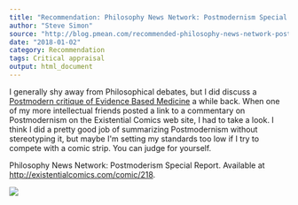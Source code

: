 ```yaml
---
title: "Recommendation: Philosophy News Network: Postmodernism Special Report"
author: "Steve Simon"
source: "http://blog.pmean.com/recommended-philosophy-news-network-postmodernism-special-report/"
date: "2018-01-02"
category: Recommendation
tags: Critical appraisal
output: html_document
---
```


I generally shy away from Philosophical debates, but I did discuss a
[Postmodern critique of Evidence Based
Medicine](http://www.pmean.com/07/PostModernAssault.html) a while back.
When one of my more intellectual friends posted a link to a commentary
on Postmodernism on the Existential Comics web site, I had to take a
look. I think I did a pretty good job of summarizing Postmodernism
without stereotyping it, but maybe I'm setting my standards too low if I
try to compete with a comic strip. You can judge for
yourself.

<!---More--->

Philosophy News Network: Postmoderism Special Report. Available at
<http://existentialcomics.com/comic/218>.

![](http://www.pmean.com/images/recommended-philosophy-news-network-postmodernism-special-report01.png)




